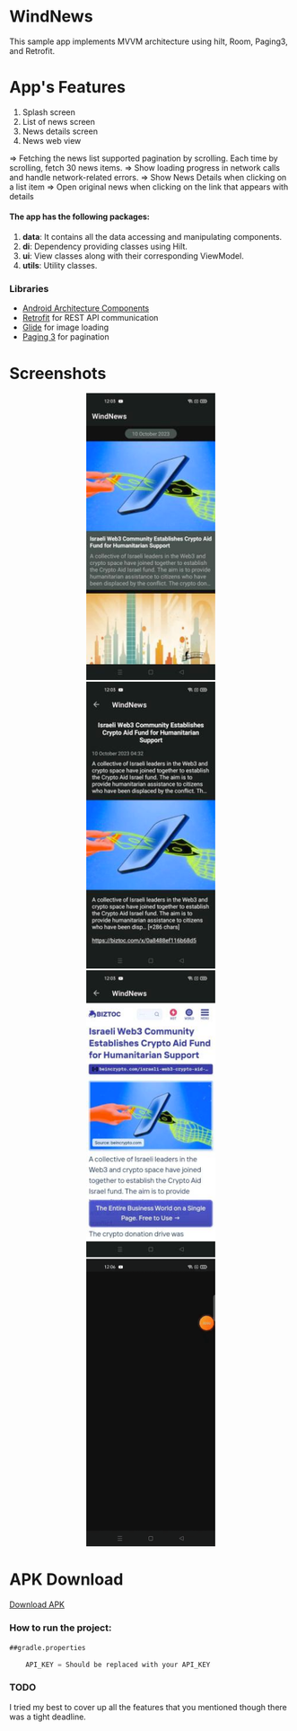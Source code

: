 # WindNews

This sample app implements MVVM architecture using hilt, Room, Paging3, and Retrofit.

# App's Features
1. Splash screen
2. List of news screen
3. News details screen
4. News web view

 => Fetching the news list  supported pagination by scrolling. Each time by scrolling, fetch 30 news items.
 => Show loading progress in network calls and handle network-related errors.
 => Show News Details when clicking on a list item 
 => Open original news when clicking on the link that appears with details

#### The app has the following packages:
1. **data**: It contains all the data accessing and manipulating components.
2. **di**: Dependency providing classes using Hilt.
3. **ui**: View classes along with their corresponding ViewModel.
4. **utils**: Utility classes.

### Libraries
* [Android Architecture Components][arch]
* [Retrofit][retrofit] for REST API communication
* [Glide][glide] for image loading
* [Paging 3][paging] for pagination


# Screenshots

<p align="center">
<img src="screenshots/img_list.png" alt="drawing" width="230px" hspace="30"/>
<img src="screenshots/img_details.png" alt="drawing" width="230px" hspace="30"/>
<img src="screenshots/img_webview.png" alt="drawing" width="230px" hspace="30"/>

<img src="screenshots/wind_news.gif" alt="drawing" width="230px" hspace="30"/> 

</p>

# APK Download
[Download APK](apk/app-debug.apk)

### How to run the project:

    ##gradle.properties
```groovy
    API_KEY = Should be replaced with your API_KEY
```
    


### TODO
I tried my best to cover up all the features that you mentioned though there was a tight deadline.



[arch]: https://developer.android.com/arch
[paging]: https://developer.android.com/topic/libraries/architecture/paging/v3-overview
[retrofit]: http://square.github.io/retrofit
[glide]: https://github.com/bumptech/glide
[hilt]: https://developer.android.com/training/dependency-injection/hilt-android
